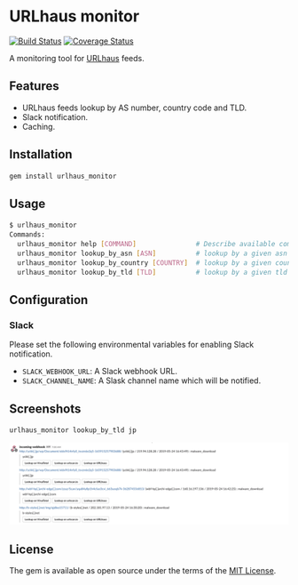 # URLhaus monitor

[![Build Status](https://travis-ci.org/ninoseki/urlhaus_monitor.svg?branch=master)](https://travis-ci.org/ninoseki/urlhaus_monitor)
[![Coverage Status](https://coveralls.io/repos/github/ninoseki/urlhaus_monitor/badge.svg?branch=master)](https://coveralls.io/github/ninoseki/urlhaus_monitor?branch=master)

A monitoring tool for [URLhaus](https://urlhaus.abuse.ch/) feeds.

## Features

- URLhaus feeds lookup by AS number, country code and TLD.
- Slack notification.
- Caching.

## Installation

```bash
gem install urlhaus_monitor
```

## Usage

```bash
$ urlhaus_monitor
Commands:
  urlhaus_monitor help [COMMAND]               # Describe available commands or one specific command
  urlhaus_monitor lookup_by_asn [ASN]          # lookup by a given asn
  urlhaus_monitor lookup_by_country [COUNTRY]  # lookup by a given country code
  urlhaus_monitor lookup_by_tld [TLD]          # lookup by a given tld
```

## Configuration

### Slack

Please set the following environmental variables for enabling Slack notification.

- `SLACK_WEBHOOK_URL`: A Slack webhook URL.
- `SLACK_CHANNEL_NAME`: A Slask channel name which will be notified.

## Screenshots

```bash
urlhaus_monitor lookup_by_tld jp
```

![image](./screenshots/example.png)

## License

The gem is available as open source under the terms of the [MIT License](https://opensource.org/licenses/MIT).
